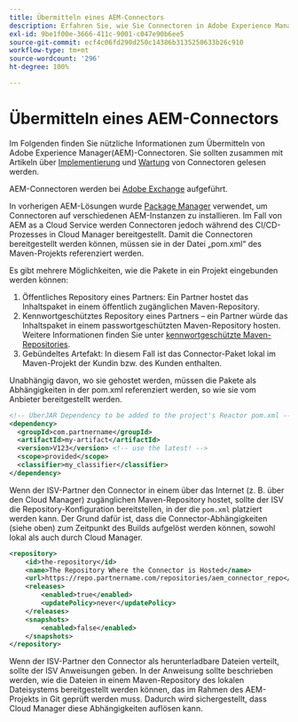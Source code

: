 ```yaml
---
title: Übermitteln eines AEM-Connectors
description: Erfahren Sie, wie Sie Connectoren in Adobe Experience Manager (AEM) as a Cloud Service richtig referenzieren und bereitstellen.
exl-id: 9be1f00e-3666-411c-9001-c047e90b6ee5
source-git-commit: ecf4c06fd290d250c14386b3135250633b26c910
workflow-type: tm+mt
source-wordcount: '296'
ht-degree: 100%

---
```


# Übermitteln eines AEM-Connectors

Im Folgenden finden Sie nützliche Informationen zum Übermitteln von Adobe Experience Manager(AEM)-Connectoren. Sie sollten zusammen mit Artikeln über [Implementierung](implement.md) und [Wartung](maintain.md) von Connectoren gelesen werden.

AEM-Connectoren werden bei [Adobe Exchange](https://partners.adobe.com/technologyprogram/experiencecloud.html) aufgeführt.

In vorherigen AEM-Lösungen wurde [Package Manager](/help/implementing/developing/tools/package-manager.md) verwendet, um Connectoren auf verschiedenen AEM-Instanzen zu installieren. Im Fall von AEM as a Cloud Service werden Connectoren jedoch während des CI/CD-Prozesses in Cloud Manager bereitgestellt. Damit die Connectoren bereitgestellt werden können, müssen sie in der Datei „pom.xml“ des Maven-Projekts referenziert werden.

Es gibt mehrere Möglichkeiten, wie die Pakete in ein Projekt eingebunden werden können:

1. Öffentliches Repository eines Partners: Ein Partner hostet das Inhaltspaket in einem öffentlich zugänglichen Maven-Repository.
1. Kennwortgeschütztes Repository eines Partners – ein Partner würde das Inhaltspaket in einem passwortgeschützten Maven-Repository hosten. Weitere Informationen finden Sie unter [kennwortgeschützte Maven-Repositories](https://experienceleague.adobe.com/docs/experience-manager-cloud-service/content/implementing/using-cloud-manager/create-application-project/setting-up-project.html?lang=de#password-protected-maven-repositories).
1. Gebündeltes Artefakt: In diesem Fall ist das Connector-Paket lokal im Maven-Projekt der Kundin bzw. des Kunden enthalten.

Unabhängig davon, wo sie gehostet werden, müssen die Pakete als Abhängigkeiten in der pom.xml referenziert werden, so wie sie vom Anbieter bereitgestellt werden.

```xml
<!-- UberJAR Dependency to be added to the project's Reactor pom.xml -->
<dependency>
  <groupId>com.partnername</groupId>
  <artifactId>my-artifact</artifactId>
  <version>V123</version> <!-- use the latest! -->
  <scope>provided</scope>
  <classifier>my_classifier</classifier>
</dependency>
```

Wenn der ISV-Partner den Connector in einem über das Internet (z. B. über den Cloud Manager) zugänglichen Maven-Repository hostet, sollte der ISV die Repository-Konfiguration bereitstellen, in der die `pom.xml` platziert werden kann. Der Grund dafür ist, dass die Connector-Abhängigkeiten (siehe oben) zum Zeitpunkt des Builds aufgelöst werden können, sowohl lokal als auch durch Cloud Manager.

```xml
<repository>
    <id>the-repository</id>
    <name>The Repository Where the Connector is Hosted</name>
    <url>https://repo.partnername.com/repositories/aem_connector_repo</url>
    <releases>
        <enabled>true</enabled>
        <updatePolicy>never</updatePolicy>
    </releases>
    <snapshots>
        <enabled>false</enabled>
    </snapshots>
</repository>
```

Wenn der ISV-Partner den Connector als herunterladbare Dateien verteilt, sollte der ISV Anweisungen geben. In der Anweisung sollte beschrieben werden, wie die Dateien in einem Maven-Repository des lokalen Dateisystems bereitgestellt werden können, das im Rahmen des AEM-Projekts in Git geprüft werden muss. Dadurch wird sichergestellt, dass Cloud Manager diese Abhängigkeiten auflösen kann.

